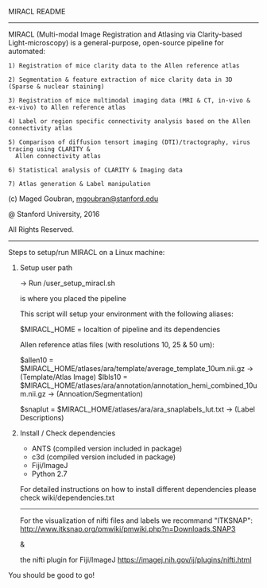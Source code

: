 MIRACL README
______________

MIRACL (Multi-modal Image Registration and Atlasing via Clarity-based Light-microscopy)
is a general-purpose, open-source pipeline for automated:

	1) Registration of mice clarity data to the Allen reference atlas

	2) Segmentation & feature extraction of mice clarity data in 3D (Sparse & nuclear staining)

	3) Registration of mice multimodal imaging data (MRI & CT, in-vivo & ex-vivo) to Allen reference atlas

	4) Label or region specific connectivity analysis based on the Allen connectivity atlas

    5) Comparison of diffusion tensort imaging (DTI)/tractography, virus tracing using CLARITY &
      Allen connectivity atlas

    6) Statistical analysis of CLARITY & Imaging data

	7) Atlas generation & Label manipulation


(c) Maged Goubran, 
    mgoubran@stanford.edu

@ Stanford University, 2016

All Rights Reserved. 

____________________________


Steps to setup/run MIRACL on a Linux machine:


1) Setup user path

	-> Run <miracl dir>/user_setup_miracl.sh 

	<miracl dir> is where you placed the pipeline

    
    This script will setup your environment with the following aliases:
    
    $MIRACL_HOME = localtion of pipeline and its dependencies
    
    Allen reference atlas files (with resolutions 10, 25 & 50 um):
    
    $allen10 = $MIRACL_HOME/atlases/ara/template/average_template_10um.nii.gz -> (Template/Atlas Image)
    $lbls10 = $MIRACL_HOME/atlases/ara/annotation/annotation_hemi_combined_10um.nii.gz -> (Annoation/Segmentation)
    
    $snaplut = $MIRACL_HOME/atlases/ara/ara_snaplabels_lut.txt -> (Label Descriptions)


2) Install / Check dependencies

    - ANTS (compiled version included in package)
    - c3d (compiled version included in package)
    - Fiji/ImageJ
    - Python 2.7

	For detailed instructions on how to install different dependencies please check wiki/dependencies.txt

    _________________

    For the visualization of nifti files and labels we recommand "ITKSNAP":
    http://www.itksnap.org/pmwiki/pmwiki.php?n=Downloads.SNAP3

    &

    the nifti plugin for Fiji/ImageJ
    https://imagej.nih.gov/ij/plugins/nifti.html


You should be good to go!
